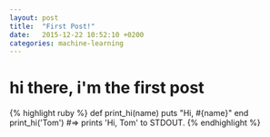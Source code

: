 ```yaml
---
layout: post
title:  "First Post!"
date:   2015-12-22 10:52:10 +0200
categories: machine-learning
---
```

# hi there, i'm the first post

{% highlight ruby %}
def print_hi(name)
  puts "Hi, #{name}"
end
print_hi('Tom')
#=> prints 'Hi, Tom' to STDOUT.
{% endhighlight %}
